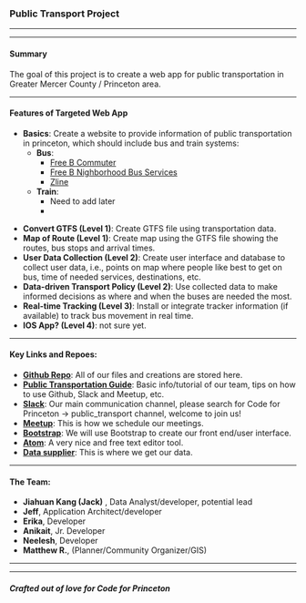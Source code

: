 
### Public Transport Project

*****************
*****************
#### Summary

The goal of this project is to create a web app for public transportation in Greater Mercer County / Princeton area.


*****************

#### Features of Targeted Web App

- **Basics**: Create a website to provide information of public transportation in princeton, which should include bus and train systems:
    - **Bus**:
        - [Free B Commuter](http://www.gmtma.org/pdfs/bustrain/mercer/sep2015/free_b_commuter_sep_2015_web.pdf)
        - [Free B Nighborhood Bus Services](http://www.gmtma.org/pdfs/bustrain/mercer/sep2015/free_neighborhood_bus%20sep%202015_web.pdf)
        - [Zline](http://www.gmtma.org/pdfs/commuters/2015dec/z_line_12-26-15.pdf)
    - **Train**:  
        + Need to add later
        +
* **Convert GTFS (Level 1)**: Create GTFS file using transportation data. 
* **Map of Route (Level 1)**: Create map using the GTFS file showing the routes, bus stops and arrival times.  
* **User Data Collection (Level 2)**: Create user interface and database to collect user data, i.e., points on map where people like best to get on bus, time of needed services, destinations, etc.  
* **Data-driven Transport Policy (Level 2)**: Use collected data to make informed decisions as where and when the buses are needed the most.  
* **Real-time Tracking (Level 3)**: Install or integrate tracker information (if available) to track bus movement in real time.  
* **IOS App? (Level 4)**: not sure yet.
   
   
*****************************

#### Key Links and Repoes:

* **[Github Repo](https://github.com/codeforprinceton/publicTransport)**:	All of our files and creations are stored here.
* **[Public Transportation Guide](https://github.com/codeforprinceton/publicTransport/blob/gh-pages/Code%20for%20Princeton%20-%20public%20transport%20team%20guide.pdf)**:	Basic info/tutorial of our team, tips on how to use Github, Slack and Meetup, etc.
* **[Slack](https://codeforprinceton.slack.com/messages/public_transport/files/)**:	Our main communication channel, please search for Code for Princeton -> public_transport channel, welcome to join us! 
* **[Meetup](http://www.meetup.com/codeforprinceton/events/228704890/)**:	This is how we schedule our meetings. 
* **[Bootstrap](http://getbootstrap.com/)**: We will use Bootstrap to create our front end/user interface.
* **[Atom](https://atom.io/)**: A very nice and free text editor tool.
* **[Data supplier](http://www.gmtma.org/index.php)**:	This is where we get our data.

*****************

#### The Team:

* **Jiahuan Kang (Jack)** , Data Analyst/developer, potential lead
* **Jeff**, Application Architect/developer
* **Erika**, Developer
* **Anikait**, Jr. Developer
* **Neelesh**, Developer
* **Matthew R.**, (Planner/Community Organizer/GIS)

*****************
*****************
##### **Crafted out of love for Code for Princeton**